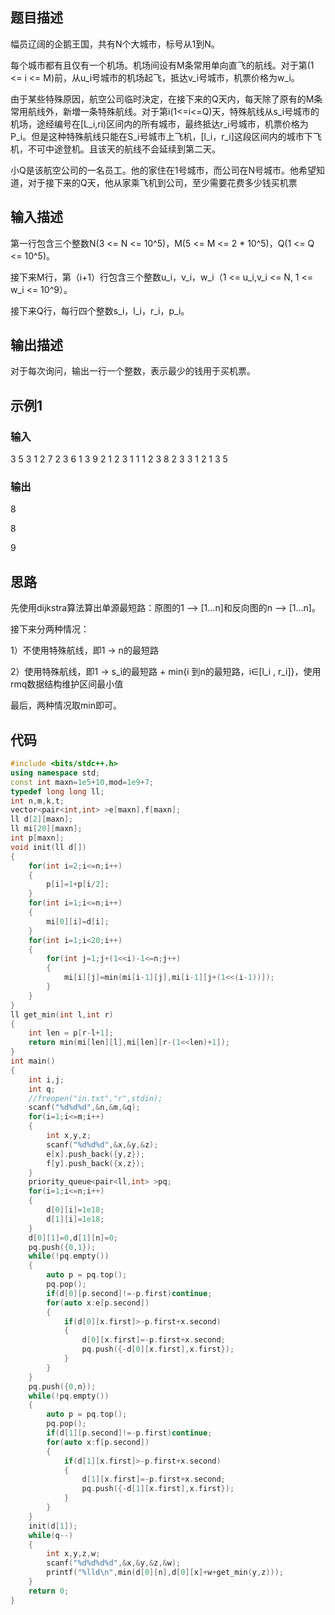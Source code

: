 ## 题目描述

幅员辽阔的企鹅王国，共有N个大城市，标号从1到N。

每个城市都有且仅有一个机场。机场间设有M条常用单向直飞的航线。对于第(1 <= i <= M)前，从u_i号城市的机场起飞，抵达v_i号城市，机票价格为w_i。

由于某些特殊原因，航空公司临时決定，在接下来的Q天内，每天除了原有的M条常用航线外，新増一条特殊航线。对于第i(1<=i<=Q)天，特殊航线从s_i号城市的机场，途经编号在[L_i,ri)区间内的所有城市，最终抵达r_i号城市，机票价格为P_i。但是这种特殊航线只能在S_i号城市上飞机，[l_i，r_i]这段区间内的城市下飞机，不可中途登机。且该天的航线不会延续到第二天。

小Q是该航空公司的一名员工。他的家住在1号城市，而公司在N号城市。他希望知道，对于接下来的Q天，他从家乘飞机到公司，至少需要花费多少钱买机票



## 输入描述

第一行包含三个整数N(3 <= N <= 10^5)，M(5 <= M <= 2 * 10^5)，Q(1 <= Q <= 10^5)。

接下来M行，第（i+1）行包含三个整数u_i，v_i，w_i（1 <= u_i,v_i <= N, 1 <= w_i <= 10^9）。

接下来Q行，每行四个整数s_i，l_i，r_i，p_i。

## 输出描述

对于每次询问，输出一行一个整数，表示最少的钱用于买机票。

## 示例1

### 输入

3 5 3
1 2 7
2 3 6
1 3 9
2 1 2
3 1 1
1 2 3 8
2 3 3 1
2 1 3 5

### 输出

8

8

9

## 思路

先使用dijkstra算法算出单源最短路：原图的1 --> [1...n]和反向图的n --> [1...n]。

接下来分两种情况：

1）不使用特殊航线，即1 -> n的最短路

2）使用特殊航线，即1 -> s_i的最短路 + min{i 到n的最短路，i∈[l_i , r_i]}，使用rmq数据结构维护区间最小值

最后，两种情况取min即可。

## 代码

```c++
#include <bits/stdc++.h>
using namespace std;
const int maxn=1e5+10,mod=1e9+7;
typedef long long ll;
int n,m,k,t;
vector<pair<int,int> >e[maxn],f[maxn];
ll d[2][maxn];
ll mi[20][maxn];
int p[maxn];
void init(ll d[])
{
    for(int i=2;i<=n;i++)
    {
        p[i]=1+p[i/2];
    }
    for(int i=1;i<=n;i++)
    {
        mi[0][i]=d[i];
    }
    for(int i=1;i<20;i++)
    {
        for(int j=1;j+(1<<i)-1<=n;j++)
        {
            mi[i][j]=min(mi[i-1][j],mi[i-1][j+(1<<(i-1))]);
        }
    }
}
ll get_min(int l,int r)
{
    int len = p[r-l+1];
    return min(mi[len][l],mi[len][r-(1<<len)+1]);
}
int main()
{
    int i,j;
    int q;
    //freopen("in.txt","r",stdin);
    scanf("%d%d%d",&n,&m,&q);
    for(i=1;i<=m;i++)
    {
        int x,y,z;
        scanf("%d%d%d",&x,&y,&z);
        e[x].push_back({y,z});
        f[y].push_back({x,z});
    }
    priority_queue<pair<ll,int> >pq;
    for(i=1;i<=n;i++)
    {
        d[0][i]=1e18;
        d[1][i]=1e18;
    }
    d[0][1]=0,d[1][n]=0;
    pq.push({0,1});
    while(!pq.empty())
    {
        auto p = pq.top();
        pq.pop();
        if(d[0][p.second]!=-p.first)continue;
        for(auto x:e[p.second])
        {
            if(d[0][x.first]>-p.first+x.second)
            {
                d[0][x.first]=-p.first+x.second;
                pq.push({-d[0][x.first],x.first});
            }
        }
    }
    pq.push({0,n});
    while(!pq.empty())
    {
        auto p = pq.top();
        pq.pop();
        if(d[1][p.second]!=-p.first)continue;
        for(auto x:f[p.second])
        {
            if(d[1][x.first]>-p.first+x.second)
            {
                d[1][x.first]=-p.first+x.second;
                pq.push({-d[1][x.first],x.first});
            }
        }
    }
    init(d[1]);
    while(q--)
    {
        int x,y,z,w;
        scanf("%d%d%d%d",&x,&y,&z,&w);
        printf("%lld\n",min(d[0][n],d[0][x]+w+get_min(y,z)));
    }
    return 0;
}
```

